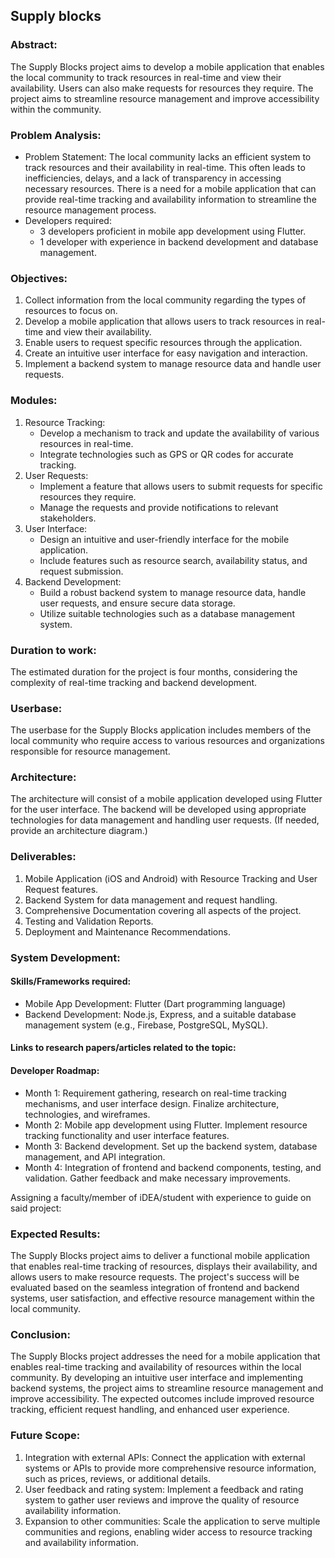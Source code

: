 ## Supply blocks

### Abstract:

The Supply Blocks project aims to develop a mobile application that enables the local community to track resources in real-time and view their availability. Users can also make requests for resources they require. The project aims to streamline resource management and improve accessibility within the community.

### Problem Analysis:

- Problem Statement: The local community lacks an efficient system to track resources and their availability in real-time. This often leads to inefficiencies, delays, and a lack of transparency in accessing necessary resources. There is a need for a mobile application that can provide real-time tracking and availability information to streamline the resource management process.
- Developers required:
    - 3 developers proficient in mobile app development using Flutter.
    - 1 developer with experience in backend development and database management.

### Objectives:

1. Collect information from the local community regarding the types of resources to focus on.
2. Develop a mobile application that allows users to track resources in real-time and view their availability.
3. Enable users to request specific resources through the application.
4. Create an intuitive user interface for easy navigation and interaction.
5. Implement a backend system to manage resource data and handle user requests.

### Modules:

1. Resource Tracking:
    - Develop a mechanism to track and update the availability of various resources in real-time.
    - Integrate technologies such as GPS or QR codes for accurate tracking.
2. User Requests:
    - Implement a feature that allows users to submit requests for specific resources they require.
    - Manage the requests and provide notifications to relevant stakeholders.
3. User Interface:
    - Design an intuitive and user-friendly interface for the mobile application.
    - Include features such as resource search, availability status, and request submission.
4. Backend Development:
    - Build a robust backend system to manage resource data, handle user requests, and ensure secure data storage.
    - Utilize suitable technologies such as a database management system.

### Duration to work: 
The estimated duration for the project is four months, considering the complexity of real-time tracking and backend development.

### Userbase: 
The userbase for the Supply Blocks application includes members of the local community who require access to various resources and organizations responsible for resource management.

### Architecture:
The architecture will consist of a mobile application developed using Flutter for the user interface. The backend will be developed using appropriate technologies for data management and handling user requests. (If needed, provide an architecture diagram.)

### Deliverables:

1. Mobile Application (iOS and Android) with Resource Tracking and User Request features.
2. Backend System for data management and request handling.
3. Comprehensive Documentation covering all aspects of the project.
4. Testing and Validation Reports.
5. Deployment and Maintenance Recommendations.

### System Development:

#### Skills/Frameworks required:

- Mobile App Development: Flutter (Dart programming language)
- Backend Development: Node.js, Express, and a suitable database management system (e.g., Firebase, PostgreSQL, MySQL).

#### Links to research papers/articles related to the topic:

#### Developer Roadmap:

- Month 1: Requirement gathering, research on real-time tracking mechanisms, and user interface design. Finalize architecture, technologies, and wireframes.
- Month 2: Mobile app development using Flutter. Implement resource tracking functionality and user interface features.
- Month 3: Backend development. Set up the backend system, database management, and API integration.
- Month 4: Integration of frontend and backend components, testing, and validation. Gather feedback and make necessary improvements.

Assigning a faculty/member of iDEA/student with experience to guide on said project:

### Expected Results:

The Supply Blocks project aims to deliver a functional mobile application that enables real-time tracking of resources, displays their availability, and allows users to make resource requests. The project's success will be evaluated based on the seamless integration of frontend and backend systems, user satisfaction, and effective resource management within the local community.

### Conclusion:

The Supply Blocks project addresses the need for a mobile application that enables real-time tracking and availability of resources within the local community. By developing an intuitive user interface and implementing backend systems, the project aims to streamline resource management and improve accessibility. The expected outcomes include improved resource tracking, efficient request handling, and enhanced user experience.

### Future Scope:

1. Integration with external APIs: Connect the application with external systems or APIs to provide more comprehensive resource information, such as prices, reviews, or additional details.
2. User feedback and rating system: Implement a feedback and rating system to gather user reviews and improve the quality of resource availability information.
3. Expansion to other communities: Scale the application to serve multiple communities and regions, enabling wider access to resource tracking and availability information.